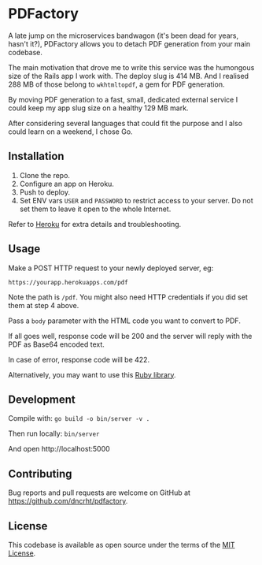 # PDFactory

A late jump on the microservices bandwagon (it's been dead for years, hasn't it?), PDFactory allows you to detach PDF generation from your main codebase.

The main motivation that drove me to write this service was the humongous size of the Rails app I work with. The deploy slug is 414 MB. And I realised 288 MB of those belong to `wkhtmltopdf`, a gem for PDF generation.

By moving PDF generation to a fast, small, dedicated external service I could keep my app slug size on a healthy 129 MB mark.

After considering several languages that could fit the purpose and I also could learn on a weekend, I chose Go.

## Installation

1. Clone the repo.
2. Configure an app on Heroku.
3. Push to deploy.
4. Set ENV vars `USER` and `PASSWORD` to restrict access to your server. Do not set them to leave it open to the whole Internet.


Refer to [Heroku](https://devcenter.heroku.com/categories/go-support) for extra details and troubleshooting.

## Usage

Make a POST HTTP request to your newly deployed server, eg:

`https://yourapp.herokuapps.com/pdf`

Note the path is `/pdf`. You might also need HTTP credentials if you did set them at step 4 above.

Pass a `body` parameter with the HTML code you want to convert to PDF.

If all goes well, response code will be 200 and the server will reply with the PDF as Base64 encoded text.

In case of error, response code will be 422.

Alternatively, you may want to use this [Ruby library](https://github.com/dncrht/pdfactory-client).

## Development

Compile with:
`go build -o bin/server -v .`

Then run locally:
`bin/server`

And open http://localhost:5000

## Contributing

Bug reports and pull requests are welcome on GitHub at https://github.com/dncrht/pdfactory.

## License

This codebase is available as open source under the terms of the [MIT License](https://opensource.org/licenses/MIT).
